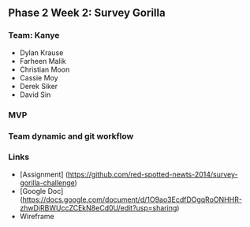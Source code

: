 ## Phase 2 Week 2: Survey Gorilla

### Team: Kanye
* Dylan Krause
* Farheen Malik
* Christian Moon
* Cassie Moy
* Derek Siker
* David Sin

### MVP

### Team dynamic and git workflow

### Links
* [Assignment] (https://github.com/red-spotted-newts-2014/survey-gorilla-challenge)
* [Google Doc] (https://docs.google.com/document/d/1O9ao3EcdfDOgqRoONHHR-zhwDjRBWUccZCEkN8eCd0U/edit?usp=sharing)
* Wireframe
